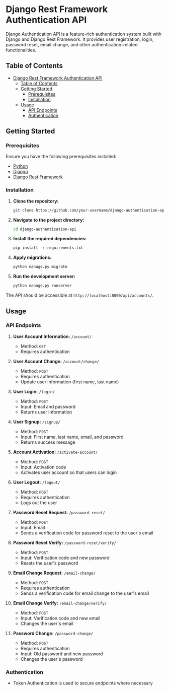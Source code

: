 # Django Rest Framework Authentication API

Django Authentication API is a feature-rich authentication system built with Django and Django Rest Framework. It provides user registration, login, password reset, email change, and other authentication-related functionalities.

## Table of Contents

- [Django Rest Framework Authentication API](#django-rest-framework-authentication-api)
  - [Table of Contents](#table-of-contents)
  - [Getting Started](#getting-started)
    - [Prerequisites](#prerequisites)
    - [Installation](#installation)
  - [Usage](#usage)
    - [API Endpoints](#api-endpoints)
    - [Authentication](#authentication)

## Getting Started

### Prerequisites

Ensure you have the following prerequisites installed:

- [Python](https://www.python.org/)
- [Django](https://www.djangoproject.com/)
- [Django Rest Framework](https://www.django-rest-framework.org/)


### Installation

1. **Clone the repository:**

    ```bash
    git clone https://github.com/your-username/django-authentication-api.git
    ```

2. **Navigate to the project directory:**

    ```bash
    cd django-authentication-api
    ```

3. **Install the required dependencies:**

    ```bash
    pip install -r requirements.txt
    ```

4. **Apply migrations:**

    ```bash
    python manage.py migrate
    ```

5. **Run the development server:**

    ```bash
    python manage.py runserver
    ```

The API should be accessible at `http://localhost:8000/api/accounts/`.

## Usage

### API Endpoints

1. **User Account Information:** `/account/`
    - Method: `GET`
    - Requires authentication

2. **User Account Change:** `/account/change/`
    - Method: `POST`
    - Requires authentication
    - Update user information (first name, last name)

3. **User Login:** `/login/`
    - Method: `POST`
    - Input: Email and password
    - Returns user information

4. **User Signup:** `/signup/`
    - Method: `POST`
    - Input: First name, last name, email, and password
    - Returns success message

5. **Account Activation:** `/activate-account/`
    - Method: `POST`
    - Input: Activation code
    - Activates user account so that users can login

6. **User Logout:** `/logout/`
    - Method: `POST`
    - Requires authentication
    - Logs out the user

7. **Password Reset Request:** `/password-reset/`
    - Method: `POST`
    - Input: Email
    - Sends a verification code for password reset to the user's email

8. **Password Reset Verify:** `/password-reset/verify/`
    - Method: `POST`
    - Input: Verification code and new password
    - Resets the user's password

9. **Email Change Request:** `/email-change/`
    - Method: `POST`
    - Requires authentication
    - Sends a verification code for email change to the user's email

10. **Email Change Verify:** `/email-change/verify/`
    - Method: `POST`
    - Input: Verification code and new email
    - Changes the user's email

11. **Password Change:** `/password-change/`
    - Method: `POST`
    - Requires authentication
    - Input: Old password and new password
    - Changes the user's password

### Authentication

- Token Authentication is used to secure endpoints where necessary
